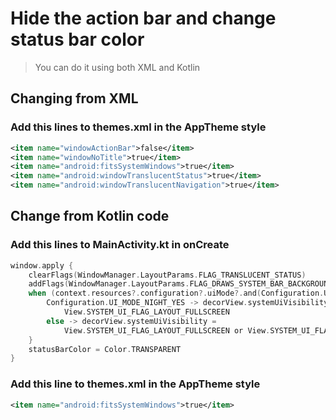 # Hide the action bar and change status bar color
> You can do it using both XML and Kotlin

## Changing from XML
### Add this lines to themes.xml in the AppTheme style
```XML
<item name="windowActionBar">false</item>
<item name="windowNoTitle">true</item>
<item name="android:fitsSystemWindows">true</item>
<item name="android:windowTranslucentStatus">true</item>
<item name="android:windowTranslucentNavigation">true</item>
```
## Change from Kotlin code
### Add this lines to MainActivity.kt in onCreate
```kotlin
window.apply {
	clearFlags(WindowManager.LayoutParams.FLAG_TRANSLUCENT_STATUS)
	addFlags(WindowManager.LayoutParams.FLAG_DRAWS_SYSTEM_BAR_BACKGROUNDS)
	when (context.resources?.configuration?.uiMode?.and(Configuration.UI_MODE_NIGHT_MASK)) {
		Configuration.UI_MODE_NIGHT_YES -> decorView.systemUiVisibility =
			View.SYSTEM_UI_FLAG_LAYOUT_FULLSCREEN
		else -> decorView.systemUiVisibility =
			View.SYSTEM_UI_FLAG_LAYOUT_FULLSCREEN or View.SYSTEM_UI_FLAG_LIGHT_STATUS_BAR
	}
	statusBarColor = Color.TRANSPARENT
}
```        
### Add this line to themes.xml in the AppTheme style
```XML
<item name="android:fitsSystemWindows">true</item>
```
